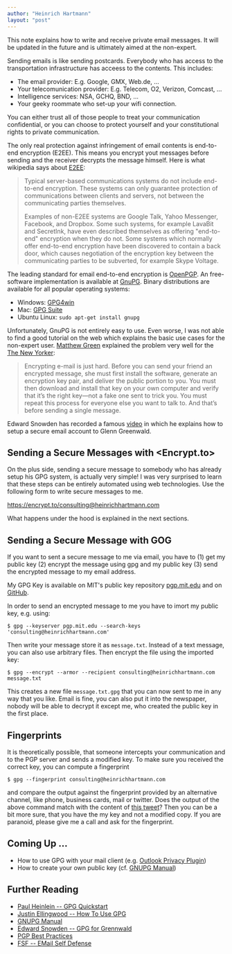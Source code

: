 ```yaml
---
author: "Heinrich Hartmann"
layout: "post"
---
```


<!-- # Secure Email Communication -->

This note explains how to write and receive private email messages.
It will be updated in the future and is ultimately aimed at the
non-expert.

Sending emails is like sending postcards. Everybody who has access to
the transportation infrastructure has acceess to the contents. This
includes:

* The email provider: E.g. Google, GMX, Web.de, ...
* Your telecomunication provider: E.g. Telecom, O2, Verizon, Comcast, ...
* Intelligence services: NSA, GCHQ, BND, ...
* Your geeky roommate who set-up your wifi connection.

You can either trust all of those people to treat your communication
confidential, or you can choose to protect yourself and your
constitutional rights to private communication.

The only real protection against infringement of email contents is
end-to-end encryption (E2EE). This means you encrypt yout messages
before sending and the receiver decrypts the message himself.  Here is
what wikipedia says about
[E2EE](http://en.wikipedia.org/wiki/End-to-end_encryption):

> Typical server-based communications systems do not include
> end-to-end encryption. These systems can only guarantee protection of
> communications between clients and servers, not between the
> communicating parties themselves.
>
> Examples of non-E2EE systems are
> Google Talk, Yahoo Messenger, Facebook, and Dropbox. Some such
> systems, for example LavaBit and SecretInk, have even described
> themselves as offering "end-to-end" encryption when they do not. Some
> systems which normally offer end-to-end encryption have been
> discovered to contain a back door, which causes negotiation of the
> encryption key between the communicating parties to be subverted, for
> example Skype Voltage.

The leading standard for email end-to-end encryption is
[OpenPGP](http://en.wikipedia.org/wiki/Pretty_Good_Privacy#OpenPGP).
An free-software implementation is available at [GnuPG](https://www.gnupg.org/).
Binary distributions are available for all popular operating systems:

- Windows: [GPG4win](http://www.gpg4win.org/index.html)
- Mac: [GPG Suite](https://gpgtools.org/gpgsuite.html)
- Ubuntu Linux: `sudo apt-get install gnupg`

Unfortunately, GnuPG is not entirely easy to use.
Even worse, I was not able to find a good tutorial on the web which explains the basic use cases for the non-expert user.
[Matthew Green](https://twitter.com/matthew_d_green) explained the problem very well for the [The New
Yorker](http://www.newyorker.com/tech/elements/the-daunting-challenge-of-secure-e-mail):

> Encrypting e-mail is just hard. Before you can send your friend an encrypted message, she must first install the software, generate an encryption key pair, and deliver the public portion to you. You must then download and install that key on your own computer and verify that it’s the right key—not a fake one sent to trick you. You must repeat this process for everyone else you want to talk to. And that’s before sending a single message.

Edward Snowden has recorded a famous
[video](http://vimeo.com/56881481) in which he explains how to setup a
secure email account to Glenn Greenwald.

## Sending a Secure Messages with <Encrypt.to>

On the plus side, sending a secure message to somebody who has already
setup his GPG system, is actually very simple! I was very surprised to
learn that these steps can be entirely automated using web
technologies. Use the following form to write secure messages to me.

<https://encrypt.to/consulting@heinrichhartmann.com>

What happens under the hood is explained in the next sections.

## Sending a Secure Message with GOG

If you want to sent a secure message to me via email, you have to (1)
get my public key (2) encrypt the message using gpg and my public key
(3) send the encrypted message to my email address.

My GPG Key is available on MIT's public key repository [pgp.mit.edu](http://pgp.mit.edu/pks/lookup?op=get&search=0xBC5BECF3C359B5C2)
and on [GitHub](https://gist.github.com/HeinrichHartmann/b21454a20c6e103d1365).

In order to send an encrypted message to me you have to imort my public key, e.g. using:

    $ gpg --keyserver pgp.mit.edu --search-keys 'consulting@heinrichhartmann.com'

Then write your message store it as `message.txt`. Instead of a text
message, you can also use arbitrary files. Then encrypt the file
using the imported key:

    $ gpg --encrypt --armor --recipient consulting@heinrichhartmann.com message.txt

This creates a new file `message.txt.gpg` that you can now sent to me
in any way that you like. Email is fine, you can also put it into the
newspaper, nobody will be able to decrypt it except me, who created
the public key in the first place.


## Fingerprints

It is theoretically possible, that someone intercepts your
communication and to the PGP server and sends a modified key. To make
sure you received the correct key, you can compute a fingerprint

    $ gpg --fingerprint consulting@heinrichhartmann.com

and compare the output against the fingerprint provided by an
alternative channel, like phone, business cards, mail or twitter.
Does the output of the above command match with the content of [this
tweet](https://twitter.com/HeinrichHartman/status/534009605567688705)?
Then you can be a bit more sure, that you have the my key and not a
modified copy. If you are paranoid, please give me a call and ask for
the fingerprint.


## Coming Up ...

* How to use GPG with your mail client (e.g. [Outlook Privacy Plugin](https://github.com/dejavusecurity/OutlookPrivacyPlugin))
* How to create your own public key (cf. [GNUPG Manual](https://www.gnupg.org/gph/en/manual.html))


## Further Reading
* [Paul Heinlein -- GPG Quickstart](https://www.madboa.com/geek/gpg-quickstart/)
* [Justin Ellingwood -- How To Use GPG](https://www.digitalocean.com/community/tutorials/how-to-use-gpg-to-encrypt-and-sign-messages-on-an-ubuntu-12-04-vps)
* [GNUPG Manual](https://www.gnupg.org/gph/en/manual.html)
* [Edward Snowden -- GPG for Grennwald](http://vimeo.com/56881481)
* [PGP Best Practices](https://help.riseup.net/en/security/message-security/openpgp/best-practices)
* [FSF -- EMail Self Defense](https://emailselfdefense.fsf.org/en/)

